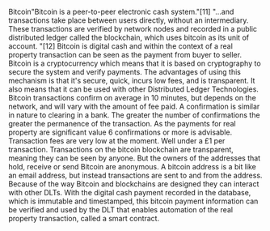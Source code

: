 Bitcoin"Bitcoin is a peer-to-peer electronic cash system."[11] "...and transactions take place between users directly, without an intermediary. These transactions are verified by network nodes and recorded in a public distributed ledger called the blockchain, which uses bitcoin as its unit of account. "[12]
Bitcoin is digital cash and within the context of a real property transaction can be seen as the payment from buyer to seller.  Bitcoin is a cryptocurrency which means that it is based on cryptography to secure the system and verify payments.  The advantages of using this mechanism is that it's secure, quick, incurs low fees, and is transparent.  It also means that it can be used with other Distributed Ledger Technologies.
Bitcoin transactions confirm on average in 10 minutes, but depends on the network, and will vary with the amount of fee paid.  A confirmation is similar in nature to clearing in a bank.  The greater the number of confirmations the greater the permanence of the transaction. As the payments for real property are significant value 6 confirmations or more is advisable. Transaction fees are very low at the moment.  Well under a £1 per transaction.  Transactions on the bitcoin blockchain are transparent, meaning they can be seen by anyone.  But the owners of the addresses that hold, receive or send Bitcoin are anonymous.  A bitcoin address is a bit like an email address, but instead transactions are sent to and from the address.
Because of the way Bitcoin and blockchains are designed they can interact with other DLTs.  With the digital cash payment recorded in the database, which is immutable and timestamped, this bitcoin payment information can be verified and used by the DLT that enables automation of the real property transaction, called a smart contract.
